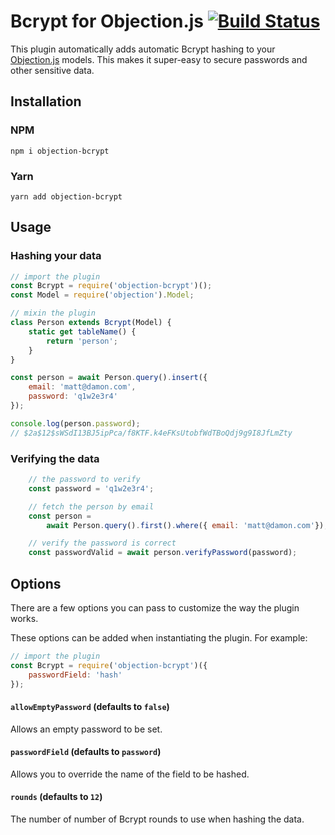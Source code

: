 # Bcrypt for Objection.js [![Build Status](https://travis-ci.org/scoutforpets/objection-bcrypt.svg?branch=master)](https://travis-ci.org/scoutforpets/objection-bcrypt)

This plugin automatically adds automatic Bcrypt hashing to your [Objection.js](https://github.com/Vincit/objection.js/) models. This makes it super-easy to secure passwords and other sensitive data.

## Installation

### NPM
`npm i objection-bcrypt`

### Yarn
`yarn add objection-bcrypt`

## Usage

### Hashing your data

```js
// import the plugin
const Bcrypt = require('objection-bcrypt')();
const Model = require('objection').Model;

// mixin the plugin
class Person extends Bcrypt(Model) {
    static get tableName() {
        return 'person';
    }
}

const person = await Person.query().insert({
    email: 'matt@damon.com',
    password: 'q1w2e3r4'
});

console.log(person.password);
// $2a$12$sWSdI13BJ5ipPca/f8KTF.k4eFKsUtobfWdTBoQdj9g9I8JfLmZty
```

### Verifying the data
```js
    // the password to verify
    const password = 'q1w2e3r4';

    // fetch the person by email
    const person =
        await Person.query().first().where({ email: 'matt@damon.com'});

    // verify the password is correct
    const passwordValid = await person.verifyPassword(password);
```

## Options

There are a few options you can pass to customize the way the plugin works.

These options can be added when instantiating the plugin. For example:

```js
// import the plugin
const Bcrypt = require('objection-bcrypt')({
    passwordField: 'hash'
});
```

#### `allowEmptyPassword` (defaults to `false`)
Allows an empty password to be set.

#### `passwordField` (defaults to `password`)
Allows you to override the name of the field to be hashed.

#### `rounds` (defaults to `12`)
The number of number of Bcrypt rounds to use when hashing the data.
